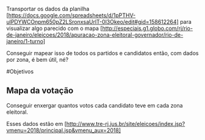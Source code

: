 Transportar os dados da planilha 
[https://docs.google.com/spreadsheets/d/1pPTHV-ulPDYWCOnpm650pZ2LSronxsaUrlT-0l3Okeo/edit#gid=158612264]
para visualizar algo parecido com o mapa 
[http://especiais.g1.globo.com/rj/rio-de-janeiro/eleicoes/2018/apuracao-zona-eleitoral-governador/rio-de-janeiro/1-turno]

Conseguir mapear isso de todos os partidos e candidatos então, com dados por 
zona, é bem útil, né?


#Objetivos

## Mapa da votação
Conseguir enxergar quantos votos cada candidato teve em cada zona eleitoral.

Esses dados estão em [http://www.tre-rj.jus.br/site/eleicoes/index.jsp?vmenu=2018/principal.jsp&vmenu_aux=2018]